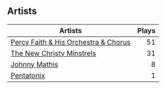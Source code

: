 ## Artists
Artists | Plays 
----- | -----: 
[Percy Faith & His Orchestra & Chorus](/artists/percy-faith-his-orchestra-chorus-30066836) | 51
[The New Christy Minstrels](/artists/the-new-christy-minstrels-123049) | 31
[Johnny Mathis](/artists/johnny-mathis-14581) | 8
[Pentatonix](/artists/pentatonix-655231) | 1

